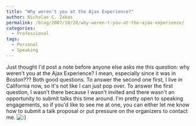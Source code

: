 ```yaml
---
title: "Why weren't you at the Ajax Experience?"
author: Nicholas C. Zakas
permalink: /blog/2007/10/28/why-weren-t-you-at-the-ajax-experience/
categories:
  - Professional
tags:
  - Personal
  - Speaking
---
```

Just thought I'd post a note before anyone else asks me this question: why weren't you at the Ajax Experience? I mean, especially since it was in Boston??? Both good questions. To answer the second one first, I live in California now, so it's not like I can just pop over. To answer the first question, I wasn't there because I wasn't invited and there wasn't an opportunity to submit talks this time around. I'm pretty open to speaking engagements, so if you'd like to see me at one, you can either let me know how to submit a talk proposal or put pressure on the organizers to contact me. <img src="{{site.url}}/blog/wp-includes/images/smilies/icon_smile.gif" alt=":)" class="wp-smiley" />
